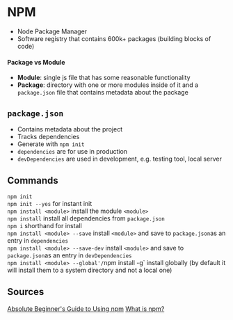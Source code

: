 # NPM

- Node Package Manager
- Software registry that contains 600k+ packages (building blocks of code)

#### Package vs Module

- **Module**: single js file that has some reasonable functionality
- **Package**: directory with one or more modules inside of it and a `package.json` file that contains metadata about the package

## `package.json`

- Contains metadata about the project
- Tracks dependencies
- Generate with `npm init`
- `dependencies` are for use in production
- `devDependencies` are used in development, e.g. testing tool, local server

## Commands

`npm init`  
`npm init --yes` for instant init  
`npm install <module>` install the module `<module>`  
`npm install` install all dependencies from `package.json`  
`npm i` shorthand for install  
`npm install <module> --save` install `<module>` and save to `package.json`as an entry in `dependencies`  
`npm install <module> --save-dev` install `<module>` and save to `package.json`as an entry in `devDependencies`  
`npm install <module> --global'/`npm install <module> -g` install globally (by default it will install them to a system directory and not a local one)


## Sources

[Absolute Beginner's Guide to Using npm](https://nodesource.com/blog/an-absolute-beginners-guide-to-using-npm/)
[What is npm?](https://docs.npmjs.com/getting-started/what-is-npm)

